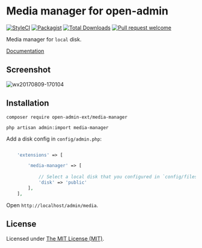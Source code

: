 Media manager for open-admin
===============================

<p align="center">

[![StyleCI](https://styleci.io/repos/387600925/shield?branch=main)](https://styleci.io/repos/387600925)
[![Packagist](https://img.shields.io/github/license/open-admin-org/media-manager.svg?style=flat-square&color=brightgreen)](https://packagist.org/packages/open-admin-ext/media-manager)
[![Total Downloads](https://img.shields.io/packagist/dt/open-admin-ext/media-manager.svg?style=flat-square)](https://packagist.org/packages/open-admin-ext/media-manager)
[![Pull request welcome](https://img.shields.io/badge/pr-welcome-green.svg?style=flat-square&color=brightgreen)]()

</p>

Media manager for `local` disk.

[Documentation](http://open-admin.org/docs/en/extension-media-manager)
## Screenshot

![wx20170809-170104](http://open-admin.org/docs/images/screenshots/ext-media-manager.png)

## Installation

```shell
composer require open-admin-ext/media-manager

php artisan admin:import media-manager
```

Add a disk config in `config/admin.php`:

```php

    'extensions' => [

        'media-manager' => [
        
            // Select a local disk that you configured in `config/filesystem.php`
            'disk' => 'public'
        ],
    ],

```


Open `http://localhost/admin/media`.

License
------------
Licensed under [The MIT License (MIT)](LICENSE).
